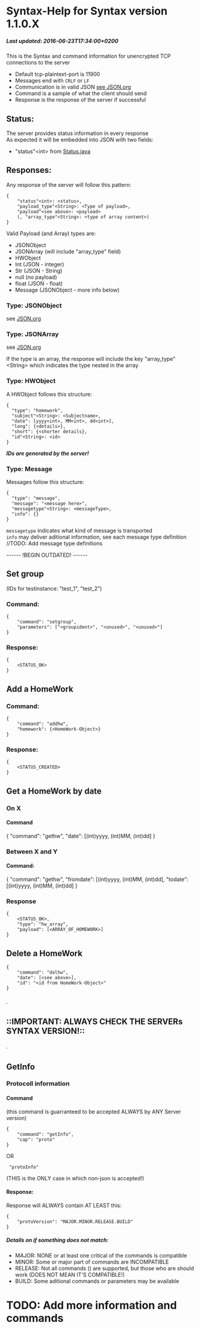 # Syntax-Help for Syntax version 1.1.0.X
##### Last updated: 2016-06-23T17:34:00+0200

This is the Syntax and command information for unencrypted TCP connections to the server  
- Default tcp-plaintext-port is 11900  
- Messages end with ```CRLF``` or ```LF```
- Communication is in valid JSON [see JSON.org](http://json.org)  
- Command is a sample of what the client should send  
- Response is the response of the server if successful  
  
  
## Status:
The server provides status information in every response  
As expected it will be embedded into JSON with two fields:  
- "status"\<int\> from [Status.java](https://github.com/MarkL4YG/Homework_Server/blob/Latest/src/main/java/de/mlessmann/network/Status.java)  

## Responses:  
Any response of the server will follow this pattern:  
```
{  
	"status"<int>: <status>,  
	"payload_type"<String>: <Type of payload>,  
	"payload"<see above>: <payload>	 
	(, "array_type"<String>: <type of array content>)
}  
```
  
Valid Payload (and Array) types are:  
* JSONObject  
* JSONArray (will include "array_type" field)
* HWObject  
* Int (JSON - integer)  
* Str (JSON - String)  
* null (no payload)  
* float (JSON - float)  
* Message (JSONObject - more info below)

### Type: JSONObject
  
see [JSON.org](http://json.org)  
  
### Type: JSONArray  
  
see [JSON.org](http://json.org)  
  
If the type is an array, the response will include the key "array_type"\<String\> which indicates the type nested in the array  
  
### Type: HWObject  
  
A HWObject follows this structure:  
```  
{  
  "type": "homework",  
  "subject"<String>: <Subjectname>,  
  "date": [yyyy<int>, MM<int>, dd<int>],  
  "long": {<details>},  
  "short": {<shorter details},  
  "id"<String>: <id>  
}  
```  
___IDs are generated by the server!___  
  
### Type: Message  
  
Messages follow this structure:  
```  
{  
  "type": "message",  
  "message": "<message here>",  
  "messagetype"<String>: <messageType>,  
  "info": {}  
}  
```  
  
```messagetype``` indicates what kind of message is transported  
```info``` may deliver aditional information, see each message type definition  
//TODO: Add message type definitions  
  
  
  
------ !BEGIN OUTDATED! ------

## Set group
(IDs for testinstance: "test_1", "test_2")
### Command:
```
{
	"command": "setgroup",
	"parameters": ["<groupident>", "<unused>", "<unused>"]
}
```
### Response:
```
{
	<STATUS_OK>
}
```

## Add a HomeWork
### Command:
```
{
	"command": "addhw",
	"homework": {<HomeWork-Object>}
}
```
### Response:
```
{
	<STATUS_CREATED>
}
```

## Get a HomeWork by date
### On X
#### Command
{
	"command": "gethw",
	"date": [(int)yyyy, (int)MM, (int)dd]
}

### Between X and Y
#### Command:
{
	"command": "gethw",
	"fromdate": [(int)yyyy, (int)MM, (int)dd],
	"todate": [(int)yyyy, (int)MM, (int)dd]
}

### Response
```
{
	<STATUS_OK>,
	"type": "hw_array",
	"payload": [<ARRAY_OF_HOMEWORK>]
}
```
## Delete a HomeWork
```
{
	"command": "delhw",
	"date": [<see above>],
	"id": "<id from HomeWork-Object>"
}
````

###### .  

## ::IMPORTANT: ALWAYS CHECK THE SERVERs SYNTAX VERSION!::  

###### . 

## GetInfo
### Protocoll information
#### Command
(this command is guarranteed to be accepted ALWAYS by ANY Server version)
```
{  
	"command": "getInfo",  
	"cap": "proto"  
}  
```
 OR
```
 "protoInfo"
```
(THIS is the ONLY case in which non-json is accepted!)
#### Response:
Response will ALWAYS contain AT LEAST this:
```
{
	"protoVersion": "MAJOR.MINOR.RELEASE.BUILD"
}
```
##### Details on if something does not match:  
- MAJOR: NONE or at least one critical of the commands is compatible
- MINOR: Some or major part of commands are INCOMPATIBLE  
- RELEASE: Not all commands () are supported, but those who are should work (DOES NOT MEAN IT'S COMPATIBLE!)  
- BUILD: Some aditional commands or parameters may be available  


# TODO: Add more information and commands  
